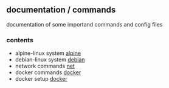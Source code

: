 ## documentation / commands
documentation of some importand commands and config files

### contents
* alpine-linux system [alpine](alpine-system.md)
* debian-linux system [debian](debian-system.md)
* network commands [net](network-linux.md)
* docker commands [docker](docker-commands.md)
* docker setup [docker](docker-setup.md)
